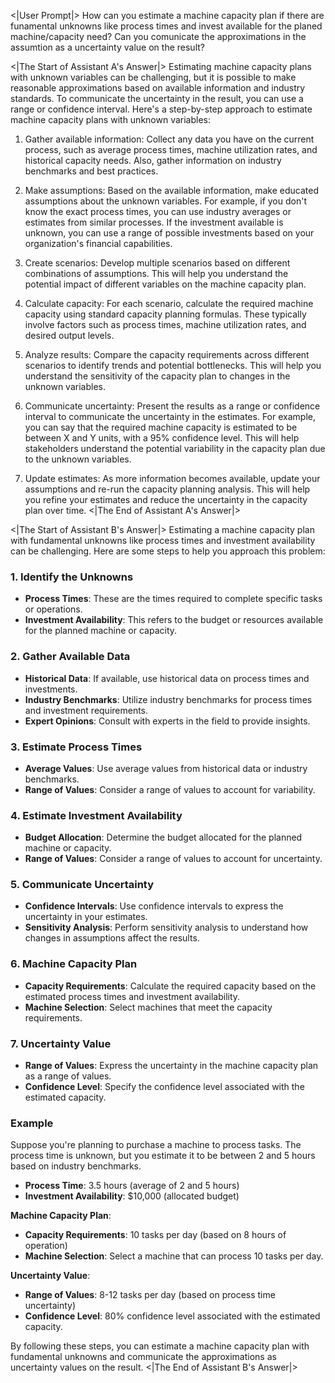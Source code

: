 <|User Prompt|>
How can you estimate a machine capacity plan if there are funamental unknowns like process times and invest available for the planed machine/capacity need? Can you comunicate the approximations in the assumtion as a uncertainty value on the result? 

<|The Start of Assistant A's Answer|>
Estimating machine capacity plans with unknown variables can be challenging, but it is possible to make reasonable approximations based on available information and industry standards. To communicate the uncertainty in the result, you can use a range or confidence interval. Here's a step-by-step approach to estimate machine capacity plans with unknown variables:

1. Gather available information: Collect any data you have on the current process, such as average process times, machine utilization rates, and historical capacity needs. Also, gather information on industry benchmarks and best practices.

2. Make assumptions: Based on the available information, make educated assumptions about the unknown variables. For example, if you don't know the exact process times, you can use industry averages or estimates from similar processes. If the investment available is unknown, you can use a range of possible investments based on your organization's financial capabilities.

3. Create scenarios: Develop multiple scenarios based on different combinations of assumptions. This will help you understand the potential impact of different variables on the machine capacity plan.

4. Calculate capacity: For each scenario, calculate the required machine capacity using standard capacity planning formulas. These typically involve factors such as process times, machine utilization rates, and desired output levels.

5. Analyze results: Compare the capacity requirements across different scenarios to identify trends and potential bottlenecks. This will help you understand the sensitivity of the capacity plan to changes in the unknown variables.

6. Communicate uncertainty: Present the results as a range or confidence interval to communicate the uncertainty in the estimates. For example, you can say that the required machine capacity is estimated to be between X and Y units, with a 95% confidence level. This will help stakeholders understand the potential variability in the capacity plan due to the unknown variables.

7. Update estimates: As more information becomes available, update your assumptions and re-run the capacity planning analysis. This will help you refine your estimates and reduce the uncertainty in the capacity plan over time.
<|The End of Assistant A's Answer|>

<|The Start of Assistant B's Answer|>
Estimating a machine capacity plan with fundamental unknowns like process times and investment availability can be challenging. Here are some steps to help you approach this problem:

### 1. **Identify the Unknowns**

- **Process Times**: These are the times required to complete specific tasks or operations.
- **Investment Availability**: This refers to the budget or resources available for the planned machine or capacity.

### 2. **Gather Available Data**

- **Historical Data**: If available, use historical data on process times and investments.
- **Industry Benchmarks**: Utilize industry benchmarks for process times and investment requirements.
- **Expert Opinions**: Consult with experts in the field to provide insights.

### 3. **Estimate Process Times**

- **Average Values**: Use average values from historical data or industry benchmarks.
- **Range of Values**: Consider a range of values to account for variability.

### 4. **Estimate Investment Availability**

- **Budget Allocation**: Determine the budget allocated for the planned machine or capacity.
- **Range of Values**: Consider a range of values to account for uncertainty.

### 5. **Communicate Uncertainty**

- **Confidence Intervals**: Use confidence intervals to express the uncertainty in your estimates.
- **Sensitivity Analysis**: Perform sensitivity analysis to understand how changes in assumptions affect the results.

### 6. **Machine Capacity Plan**

- **Capacity Requirements**: Calculate the required capacity based on the estimated process times and investment availability.
- **Machine Selection**: Select machines that meet the capacity requirements.

### 7. **Uncertainty Value**

- **Range of Values**: Express the uncertainty in the machine capacity plan as a range of values.
- **Confidence Level**: Specify the confidence level associated with the estimated capacity.

### Example

Suppose you're planning to purchase a machine to process tasks. The process time is unknown, but you estimate it to be between 2 and 5 hours based on industry benchmarks.

- **Process Time**: 3.5 hours (average of 2 and 5 hours)
- **Investment Availability**: $10,000 (allocated budget)

**Machine Capacity Plan**:

- **Capacity Requirements**: 10 tasks per day (based on 8 hours of operation)
- **Machine Selection**: Select a machine that can process 10 tasks per day.

**Uncertainty Value**:

- **Range of Values**: 8-12 tasks per day (based on process time uncertainty)
- **Confidence Level**: 80% confidence level associated with the estimated capacity.

By following these steps, you can estimate a machine capacity plan with fundamental unknowns and communicate the approximations as uncertainty values on the result.
<|The End of Assistant B's Answer|>